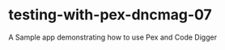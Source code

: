 testing-with-pex-dncmag-07
==========================

A Sample app demonstrating how to use Pex and Code Digger

